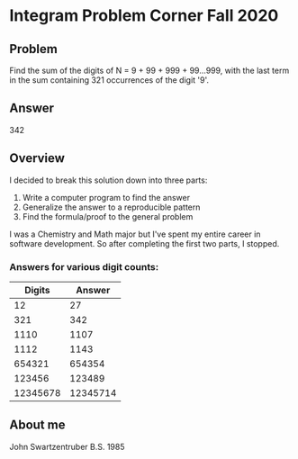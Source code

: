 # Integram Problem Corner Fall 2020
## Problem
Find the sum of the digits of N = 9 + 99 + 999 + 99...999, with the last term in the sum containing 321 occurrences of the digit '9'.
## Answer
342
## Overview
I decided to break this solution down into three parts:
1. Write a computer program to find the answer
2. Generalize the answer to a reproducible pattern
3. Find the formula/proof to the general problem

I was a Chemistry and Math major but I've spent my entire career in software development. 
So after completing the first two parts, I stopped.

### Answers for various digit counts:
| Digits | Answer|
|---|---|
| 12 | 27 |
| 321 | 342 |
| 1110 | 1107 |
| 1112 | 1143 |
| 654321 | 654354 |
| 123456 | 123489 |
| 12345678 | 12345714 |

## About me

John Swartzentruber
B.S. 1985